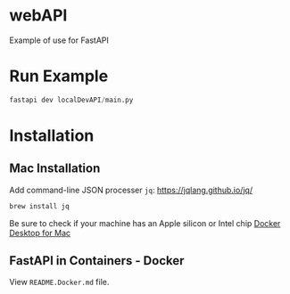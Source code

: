 # webAPI
Example of use for FastAPI

# Run Example
```python
fastapi dev localDevAPI/main.py
```
# Installation
## Mac Installation

Add command-line JSON processer `jq`: https://jqlang.github.io/jq/
```bash
brew install jq
```
Be sure to check if your machine has an Apple silicon or Intel chip
[Docker Desktop for Mac](https://docs.docker.com/desktop/install/mac-install/)

## FastAPI in Containers - Docker
View `README.Docker.md` file.